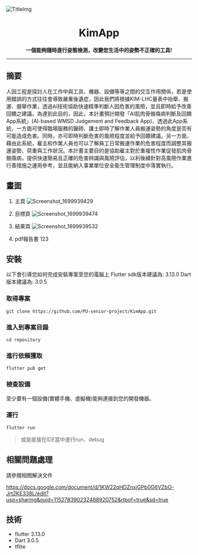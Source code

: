 ![TitleImg](https://hackmd.io/_uploads/S1D2ZtgNT.jpg)
# <center> KimApp  </center>
**<center> 一個能夠隨時進行姿態檢測，改變您生活中的姿勢不正確的工具! </center>**

---
## 摘要
人因工程是探討人在工作中與工具、機器、設備等等之間的交互作用關係，若是使用錯誤的方式往往會導致嚴重後遺症，因此我們將根據KIM-LHC量表中抬舉、搬運、握舉作業，透過AI技術協助快速精準判斷人因危害的風險，並且即時給予改善回饋之建議。為達到此目的，因此，本計畫預計開發「AI肌肉骨骼傷病判斷及回饋App系統」(AI-based WMSD Judgement and Feedback App)，透過此App系統，一方面可使得臨場服務的醫師、護士即時了解作業人員搬運姿勢的角度是否有可能造成危害。同時，亦可即時判斷危害的風險程度並給予回饋建議。另一方面，藉由此系統，雇主和作業人員也可以了解員工日常搬運作業的危害程度而調整其搬運姿勢、荷重與工作狀況。本計畫主要目的是協助雇主對於重複性作業促發肌肉骨骼傷病，提供快速簡易且正確的危害辨識與風險評估，以利後續針對高風險作業進行善措施之運用參考，並且能納入事業單位安全衛生管理制度中落實執行。

## 畫面
1. 主頁 
![Screenshot_1699939429](https://hackmd.io/_uploads/Sy362YxN6.png)

2. 目標頁
![Screenshot_1699939474](https://hackmd.io/_uploads/SydfaFe4T.png)


3. 結果頁
![Screenshot_1699939532](https://hackmd.io/_uploads/S1PITtgVp.png)


4. pdf報告書
123


## 安裝

以下會引導您如何完成安裝專案至您的電腦上
Flutter sdk版本建議為: 3.13.0
Dart 版本建議為: 3.0.5


### 取得專案
```
git clone https://github.com/PU-senior-project/KimApp.git
```
### 進入到專案目錄
```
cd repository
```
### 進行依賴獲取
```
flutter pub get
```
### 檢查設備
至少要有一個設備(實體手機、虛擬機)能夠連接到您的開發機器。
### 運行
```
flutter run
```
>或是直接在IDE當中進行run、debug

## 相關問題處理
請參閱相關解決文件

https://docs.google.com/document/d/1KW22qHDZnxiGPb0G6VZbO-Jrt2KE338L/edit?usp=sharing&ouid=115278390232488920752&rtpof=true&sd=true

## 技術
* flutter 3.13.0
* Dart 3.0.5
* tflite



